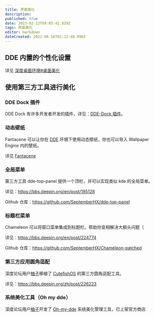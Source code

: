 ```yaml
---
title: 界面美化
description: 
published: true
date: 2023-02-22T09:05:42.829Z
tags: 界面美化
editor: markdown
dateCreated: 2022-06-16T02:22:48.990Z
---
```


## DDE 内置的个性化设置

详见 [深度桌面环境#桌面美化](http://old.deepin.wiki/index.php?title=深度桌面环境#.E6.A1.8C.E9.9D.A2.E7.BE.8E.E5.8C.96)

## 使用第三方工具进行美化

### DDE Dock 插件

DDE Dock 有许多开发者开发的插件，详见：[DDE-Dock 插件](http://old.deepin.wiki/index.php?title=DDE-Dock_插件)。

### 动态壁纸

Fantacene 可以让你在 [DDE](http://old.deepin.wiki/index.php?title=DDE) 环境下使用动态壁纸，你也可以导入 Wallpaper Engine 内的壁纸。

详见 [Fantacene](http://old.deepin.wiki/index.php?title=Fantacene)

### 全局菜单

第三方工具 dde-top-panel 提供一个顶栏，并可以实现类似 kde 的全局菜单。

详见：https://bbs.deepin.org/en/post/195128

Github 仓库：https://github.com/SeptemberHX/dde-top-panel

### 标题栏菜单

Chameleon 可以将窗口菜单集成到标题栏。帮助你变相解决大额头问题（

详见：https://bbs.deepin.org/en/post/224774

Github 仓库：https://github.com/SeptemberHX/Chameleon-patched

### 第三方应用圆角适配

深度论坛用户[柚子](https://bbs.deepin.org/zh/user/160258)移植了 [CutefishOS](https://cn.cutefishos.com/) 的第三方圆角适配工具。

详见：https://bbs.deepin.org/zh/post/226223

### 系统美化工具（Oh my dde）

深度论坛用户[柚子](https://bbs.deepin.org/zh/user/160258)开发了 [Oh-my-dde](https://gitee.com/Limexb/oh-my-dde) 系统美化管理工具，已上架官方商店